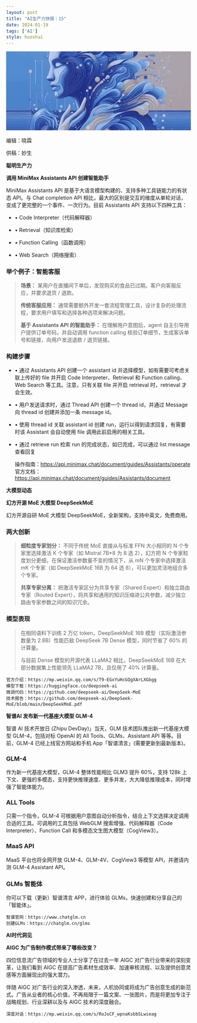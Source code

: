 ```yaml
---
layout: post
title: "AI生产力快报｜15"
date: 2024-01-19
tags: ['AI']
style: huoshui
---
```



![](/assets/images/fe8d805430f8410c9220a7bbc55123dd.gif)

编辑：晓霖

供稿：妙生

**聪明生产力**

  

  

  
  
  
  
  
  
  
  
  
  
  
  
  
  
  
  
**调用 MiniMax Assistants API 创建智能助手**  
  
  
  
  
  
  
  
  
  
  
  
  
  
  
  

MiniMax Assistants API 是基于大语言模型构建的、支持多种工具链能力的有状态 API。与 Chat completion API
相比，最大的区别是交互的维度从单轮对话，变成了更完整的一个事件、一次行为。目前 Assistants API 支持以下四种工具：

  * • Code Interpreter（代码解释器）

  * • Retrieval（知识库检索）

  * • Function Calling（函数调用）

  * • Web Search（网络搜索）

### 举个例子：智能客服

> **场景：** 某用户在直播间下单后，发现购买的食品已过期。客户向客服反应，并要求退货 / 退款。
>
>  
>
>
> **传统客服应用：** 通常需要额外开发一套流程管理工具，设计复杂的处理流程，要求用户填写和选择各种选项来解决问题。
>
>  
>
>
> **基于 Assistants API 的智能助手：** 在理解用户意图后，agent 自主引导用户提供订单号码，并自动调用 function
> calling 核验订单细节，生成客诉单号和链接，向用户发送退款 / 退货链接。

### 构建步骤

  * • 通过 Assistants API 创建一个 assistant id 并选择模型，如有需要可考虑关联上传好的 file 并开启 Code Interpreter、Retrieval 和 Function calling、Web Search 等工具。注意，只有关联 file 并开启 retrieval 时，retrieval 才会生效。

  * • 用户发送请求时，通过 Thread API 创建一个 thread id，并通过 Message 向 thread id 创建并添加一条 message id。

  * • 使用 thread id 关联 assistant id 创建 run，运行以得到请求回复，有需要时该 Assistant 会自动使用 file 调用此前启用的相关工具。

  * • 通过 retrieve run 检索 run 的完成状态，如已完成，可以通过 list message 查看回复

    
    
    操作指南：https://api.minimax.chat/document/guides/Assistants/operate  
    官方文档：https://api.minimax.chat/document/guides/Assistants/document  
    

  

  

  

  

  

  

  

  

  

  

  

**大模型动态**

  

  

  
  
  
  
  
  
  
  
  
  
  
  
  
  
  
  
**幻方开源 MoE 大模型 DeepSeekMoE**  
  
  
  
  
  
  
  
  
  
  
  
  
  
  
  

幻方开源自研 MoE 大模型 DeepSeekMoE，全新架构，支持中英文，免费商用。

### 两大创新

> **细粒度专家划分：** 不同于传统 MoE 直接从与标准 FFN 大小相同的 N 个专家里选择激活 K 个专家（如 Mistral 7B*8 为 8
> 选 2），幻方把 N 个专家粒度划分更细，在保证激活参数量不变的情况下，从 mN 个专家中选择激活 mK 个专家（如 DeepSeekMoE 16B 为
> 64 选 8），可以更加灵活地组合多个专家。
>
>  
>
>
> **共享专家分离：** 把激活专家区分为共享专家（Shared Expert）和独立路由专家（Routed
> Expert），将共享和通用的知识压缩进公共参数，减少独立路由专家参数之间的知识冗余。

### 模型表现

> 在相同语料下训练 2 万亿 token，DeepSeekMoE 16B 模型（实际激活参数量为 2.8B）性能匹敌 DeepSeek 7B Dense
> 模型，同时节省了 60% 的计算量。
>
>  
>
>
> 与目前 Dense 模型的开源代表 LLaMA2 相比，DeepSeekMoE 16B 在大部分数据集上性能领先 LLaMA2 7B，且仅用了 40%
> 计算量。
    
    
    官方介绍：https://mp.weixin.qq.com/s/T9-EGxYuHcGQgXArLXGbgg  
    模型下载：https://huggingface.co/deepseek-ai  
    微调代码：https://github.com/deepseek-ai/DeepSeek-MoE  
    技术报告：https://github.com/deepseek-ai/DeepSeek-MoE/blob/main/DeepSeekMoE.pdf

  

  

  

  

  

  

  

  

  

  

  

  

  

  

  
  
  
  
  
  
  
  
  
  
  
  
  
  
  
  
**智谱AI 发布新一代基座大模型 GLM-4**  
  
  
  
  
  
  
  
  
  
  
  
  
  
  
  

智谱 AI 技术开放日 (Zhipu DevDay)」当天，GLM 技术团队推出新一代基座大模型 GLM-4，包括对标 OpenAI 的 All
Tools、GLMs、Assistant API 等等。目前，GLM-4 已经上线官方网站和手机 App「智谱清言」(需要更新到最新版本)。

### GLM-4

作为新一代基座大模型，GLM-4 整体性能相比 GLM3 提升 60%，支持 128k
上下文、更强的多模态，支持更快推理速度、更多并发，大大降低推理成本，同时增强了智能体能力。

### ALL Tools

只需一个指令，GLM-4 可根据用户意图自动分析指令，结合上下文选择决定调用合适的工具。可调用的工具包括 WebGLM 搜索增强、代码解释器（Code
Interpreter）、Function Call 和多模态文生图大模型（CogView3）。

### MaaS API

MaaS 平台也将全网开放 GLM-4、GLM-4V、CogView3 等模型 API，并邀请内测 GLM-4 Assistant API。

### GLMs 智能体

你可以下载（更新）智谱清言 APP，进行体验 GLMs，快速创建和分享自己的「智能体」。

    
    
    智谱官网：https://www.chatglm.cn  
    创建GLMs：https://chatglm.cn/glms  
    

  

  

  

  

  

  

  

  

  

  

  

**AI时代洞见**

  

  

  
  
  
  
  
  
  
  
  
  
  
  
  
  
  
  
**AIGC 为广告制作模式带来了哪些改变？**  
  
  
  
  
  
  
  
  
  
  
  
  
  
  
  

四位信息流广告领域的专业人士分享了在过去一年 AIGC 对广告行业带来的深刻变革，让我们看到 AIGC
在提高广告素材生成效率、加速审核流程、以及提供创意灵感等方面展现出的强大潜力。

伴随 AIGC
对广告行业的深入渗透，未来，人机协同或将成为广告创意生成的新范式。广告从业者的核心价值，不再局限于一篇文案、一张图片，而是将更加专注于战略规划、行业深耕以及与
AIGC 技术的深度融合。

    
    
    深度对话：https://mp.weixin.qq.com/s/RoJoCF_wpnaKsbbSLwieag

